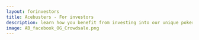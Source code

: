 ```yaml
---
layout: forinvestors
title: Acebusters - For investors
description: learn how you benefit from investing into our unique poker ecology.
image: AB_facebook_OG_Crowdsale.png
---
```


